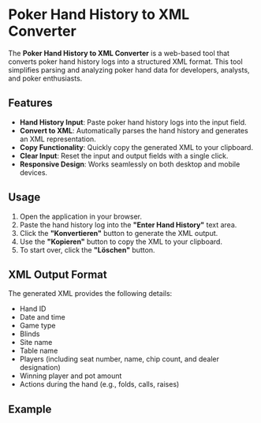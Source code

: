 # Poker Hand History to XML Converter

The **Poker Hand History to XML Converter** is a web-based tool that converts poker hand history logs into a structured XML format. This tool simplifies parsing and analyzing poker hand data for developers, analysts, and poker enthusiasts.

## Features

- **Hand History Input**: Paste poker hand history logs into the input field.
- **Convert to XML**: Automatically parses the hand history and generates an XML representation.
- **Copy Functionality**: Quickly copy the generated XML to your clipboard.
- **Clear Input**: Reset the input and output fields with a single click.
- **Responsive Design**: Works seamlessly on both desktop and mobile devices.

## Usage

1. Open the application in your browser.
2. Paste the hand history log into the **"Enter Hand History"** text area.
3. Click the **"Konvertieren"** button to generate the XML output.
4. Use the **"Kopieren"** button to copy the XML to your clipboard.
5. To start over, click the **"Löschen"** button.

## XML Output Format

The generated XML provides the following details:
- Hand ID
- Date and time
- Game type
- Blinds
- Site name
- Table name
- Players (including seat number, name, chip count, and dealer designation)
- Winning player and pot amount
- Actions during the hand (e.g., folds, calls, raises)

## Example


